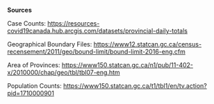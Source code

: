 **Sources**

Case Counts:
https://resources-covid19canada.hub.arcgis.com/datasets/provincial-daily-totals

Geographical Boundary Files:
https://www12.statcan.gc.ca/census-recensement/2011/geo/bound-limit/bound-limit-2016-eng.cfm

Area of Provinces:
https://www150.statcan.gc.ca/n1/pub/11-402-x/2010000/chap/geo/tbl/tbl07-eng.htm

Population Counts:
https://www150.statcan.gc.ca/t1/tbl1/en/tv.action?pid=1710000901

